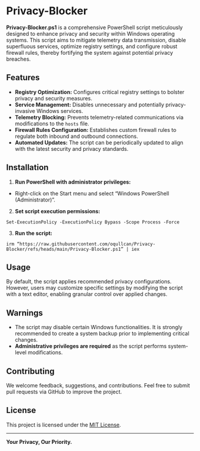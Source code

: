# Privacy-Blocker

**Privacy-Blocker.ps1** is a comprehensive PowerShell script meticulously designed to enhance privacy and security within Windows operating systems. This script aims to mitigate telemetry data transmission, disable superfluous services, optimize registry settings, and configure robust firewall rules, thereby fortifying the system against potential privacy breaches.

## Features

- **Registry Optimization:** Configures critical registry settings to bolster privacy and security measures.
- **Service Management:** Disables unnecessary and potentially privacy-invasive Windows services.
- **Telemetry Blocking:** Prevents telemetry-related communications via modifications to the `hosts` file.
- **Firewall Rules Configuration:** Establishes custom firewall rules to regulate both inbound and outbound connections.
- **Automated Updates:** The script can be periodically updated to align with the latest security and privacy standards.

## Installation

1. **Run PowerShell with administrator privileges:**
- Right-click on the Start menu and select “Windows PowerShell (Administrator)”.

2. **Set script execution permissions:**

```
Set-ExecutionPolicy -ExecutionPolicy Bypass -Scope Process -Force
```

3. **Run the script:**
```
irm “https://raw.githubusercontent.com/oqullcan/Privacy-Blocker/refs/heads/main/Privacy-Blocker.ps1” | iex
```

## Usage

By default, the script applies recommended privacy configurations. However, users may customize specific settings by modifying the script with a text editor, enabling granular control over applied changes.

## Warnings

- The script may disable certain Windows functionalities. It is strongly recommended to create a system backup prior to implementing critical changes.
- **Administrative privileges are required** as the script performs system-level modifications.

## Contributing

We welcome feedback, suggestions, and contributions. Feel free to submit pull requests via GitHub to improve the project.

## License

This project is licensed under the [MIT License](LICENSE).

---

**Your Privacy, Our Priority.**

